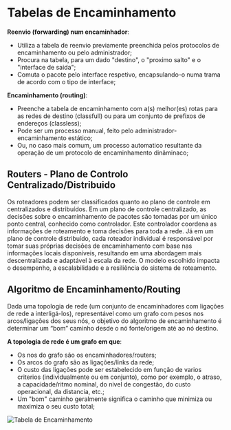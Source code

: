# Tabelas de Encaminhamento

**Reenvio (forwarding) num encaminhador**:
 - Utiliza a tabela de reenvio previamente preenchida pelos protocolos de encaminhamento ou pelo administrador;
 - Procura na tabela, para um dado "destino", o "proximo salto" e o "interface de saida";
 - Comuta o pacote pelo interface respetivo, encapsulando-o numa trama de acordo com o tipo de interface;

**Encaminhamento (routing)**:
 - Preenche a tabela de encaminhamento com a(s) melhor(es)  rotas para as redes de destino (classfull) ou para um conjunto de prefixos de endereços (classless);
 - Pode ser um processo manual, feito pelo administrador- encaminhamento estático;
 - Ou, no caso mais comum, um processo automatico resultante da operação de um protocolo de encaminhamento dinâminaco;

## Routers - Plano de Controlo Centralizado/Distribuido

Os roteadores podem ser classificados quanto ao plano de controle em centralizados e distribuídos. Em um plano de controle centralizado, as decisões sobre o encaminhamento de pacotes são tomadas por um único ponto central, conhecido como controlador. Este controlador coordena as informações de roteamento e toma decisões para toda a rede. Já em um plano de controle distribuído, cada roteador individual é responsável por tomar suas próprias decisões de encaminhamento com base nas informações locais disponíveis, resultando em uma abordagem mais descentralizada e adaptável à escala da rede. O modelo escolhido impacta o desempenho, a escalabilidade e a resiliência do sistema de roteamento.

## Algoritmo de Encaminhamento/Routing

Dada uma topologia de rede (um conjunto de encaminhadores com ligações de rede a interligá-los), representável como um grafo com pesos nos arcos/ligações dos seus nós, o objetivo do algoritmo de encaminhamento é determinar um “bom” caminho desde o nó fonte/origem até ao nó destino.

**A topologia de rede é um grafo em que**:
 - Os nos do grafo são os encaminhadores/routers;
 - Os arcos do grafo são as ligações/links da rede;
 - O custo das ligações pode ser estabelecido em função de varios criterios (individualmente ou em conjunto), como por exemplo, o atraso, a capacidade/ritmo nominal, do nivel de congestão, do custo operacional, da distancia, etc.;
 - Um "bom" caminho geralmente significa o caminho que minimiza ou maximiza o seu custo total;

![Tabela de Encaminhamento](TabelaEncam.png)